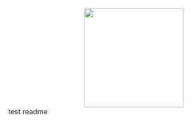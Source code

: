 <div align="center">
<img width="200" src="https://media.discordapp.net/attachments/1190443905255223347/1267235519536955484/SourcehairLogo2.png?ex=66a80c8b&is=66a6bb0b&hm=962738161c9a93d485e690505cf67c90916b91cf2cfc1b2339b4be3891f67120&=&format=webp&quality=lossless&width=905&height=905">
</div>
test readme
